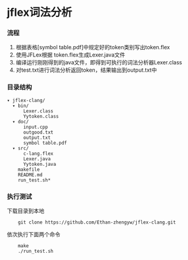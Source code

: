 jflex词法分析
==============

### 流程

1. 根据表格[symbol table.pdf]中规定好的token类别写出token.flex
2. 使用JFLex根据 token.flex生成Lexer.java文件
3. 编译运行刚刚得到的java文件，即得到可执行的词法分析器Lexer.class
4. 对test.txt进行词法分析返回token，结果输出到output.txt中

### 目录结构

    ▾ jflex-clang/
      ▾ bin/
          Lexer.class
          Yytoken.class
      ▾ doc/
          input.cpp
          outgood.txt
          output.txt
          symbol table.pdf
      ▾ src/
          c-lang.flex
          Lexer.java
          Yytoken.java
        makefile
        README.md
        run_test.sh*

### 执行测试

下载目录到本地
    
        git clone https://github.com/Ethan-zhengyw/jflex-clang.git
        
    
依次执行下面两个命令
    
        make
        ./run_test.sh
